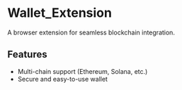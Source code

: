# Wallet_Extension
A browser extension for seamless blockchain integration.

## Features
- Multi-chain support (Ethereum, Solana, etc.)
- Secure and easy-to-use wallet
